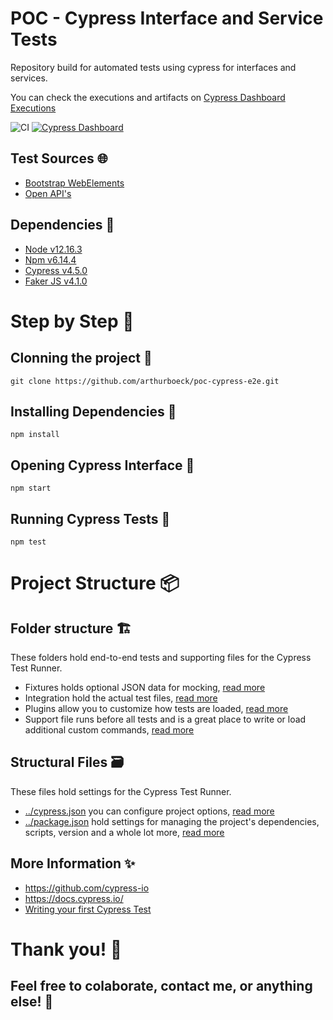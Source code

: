 # POC - Cypress Interface and Service Tests

Repository build for automated tests using cypress for  interfaces and services.

You can check the executions and artifacts on [Cypress Dashboard Executions](https://dashboard.cypress.io/projects/fnss6o/runs)

![CI](https://github.com/arthurboeck/poc-cypress-e2e/workflows/CI/badge.svg?branch=master) 
[![Cypress Dashboard][dashboard badge]][dashboard url]

## Test Sources :globe_with_meridians:
* [Bootstrap WebElements](https://www.grocerycrud.com/demo/bootstrap_theme_v4/)
* [Open API's](https://any-api.com/)

## Dependencies :wrench:
* [Node v12.16.3](https://nodejs.org/en/docs/)
* [Npm v6.14.4](https://docs.npmjs.com/)
* [Cypress v4.5.0](https://docs.cypress.io/guides/getting-started/installing-cypress.html)
* [Faker JS v4.1.0](https://github.com/marak/Faker.js/)

# Step by Step :pencil:
## Clonning the project :art:
```
git clone https://github.com/arthurboeck/poc-cypress-e2e.git
```

## Installing Dependencies :pushpin:
```
npm install
```

## Opening Cypress Interface :dizzy:
```
npm start
```

## Running Cypress Tests :rocket:
```
npm test
```

# Project Structure :package:
## Folder structure :building_construction:
These folders hold end-to-end tests and supporting files for the Cypress Test Runner.
* Fixtures holds optional JSON data for mocking, [read more](https://docs.cypress.io/api/commands/fixture.html)
* Integration hold the actual test files, [read more](https://docs.cypress.io/guides/core-concepts/writing-and-organizing-tests.html#Folder-Structure)
* Plugins allow you to customize how tests are loaded, [read more](https://docs.cypress.io/plugins/index.html)
* Support file runs before all tests and is a great place to write or load additional custom commands, [read more](https://docs.cypress.io/guides/core-concepts/writing-and-organizing-tests.html#Support-file)

## Structural Files :card_file_box:
These files hold settings for the Cypress Test Runner.
* [../cypress.json](https://github.com/arthurboeck/poc-cypress-e2e/blob/master/cypress.json) you can configure project options, [read more](https://docs.cypress.io/guides/references/configuration.html#Options)
* [../package.json](https://github.com/arthurboeck/poc-cypress-e2e/blob/master/package.json) hold settings for managing the project's dependencies, scripts, version and a whole lot more, [read more](https://dev.to/easybuoy/understanding-the-package-json-file-3fdg)

## More Information :sparkles:
* https://github.com/cypress-io
* https://docs.cypress.io/
* [Writing your first Cypress Test](https://docs.cypress.io/guides/getting-started/writing-your-first-test.html)

# Thank you! :beers:
## Feel free to colaborate, contact me, or anything else! :tada:

[dashboard badge]: https://img.shields.io/badge/cypress-dashboard-brightgreen.svg
[dashboard url]: https://dashboard.cypress.io/projects/fnss6o/runs
